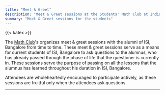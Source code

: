```yaml
---
title: "Meet & Greet"
description: "Meet & Greet sessions at the Students' Math Club at Indian Statistical Institute, Bangalore."
summary: "Meet & Greet sessions for the students"
---
```


{{< katex >}}

The [Math Club](/)'s organizes meet & greet sessions with the alumni of ISI, Bangalore from time to time. These meet & greet sessions serve as a means for current students of ISI, Bangalore to ask questions to the alumnus, who has already passed through the phase of life that the questioner is currently in. These sessions serve the purpose of passing on all the lessons that the alumnus has learned throughout his duration in ISI, Bangalore.

Attendees are wholeheartedly encouraged to participate actively, as these sessions are fruitful only when the attendees ask questions.

---
